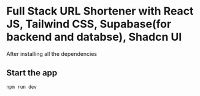 # Full Stack URL Shortener with React JS, Tailwind CSS, Supabase(for backend and databse), Shadcn UI 
After installing all the dependencies

## Start the app
```shell
npm run dev
```
